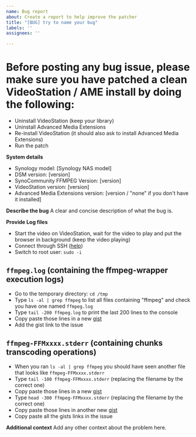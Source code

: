 ```yaml
---
name: Bug report
about: Create a report to help improve the patcher
title: "[BUG] try to name your bug"
labels: ''
assignees: ''

---
```


# Before posting any bug issue, please make sure you have patched a clean VideoStation / AME install by doing the following:
- Uninstall VideoStation (keep your library)
- Uninstall Advanced Media Extensions
- Re-install VideoStation (it should also ask to install Advanced Media Extensions)
- Run the patch

**System details**
- Synology model: [Synology NAS model]
- DSM version: [version]
- SynoCommunity FFMPEG Version: [version]
- VideoStation version: [version]
- Advanced Media Extensions version: [version / "none" if you don't have it installed]

**Describe the bug**
A clear and concise description of what the bug is.

**Provide Log files**
- Start the video on VideoStation, wait for the video to play and put the browser in background (keep the video playing)
- Connect through SSH ([help](https://www.synology.com/en-global/knowledgebase/DSM/tutorial/General_Setup/How_to_login_to_DSM_with_root_permission_via_SSH_Telnet))
- Switch to root user: `sudo -i`

## `ffmpeg.log` (containing the ffmpeg-wrapper execution logs)
- Go to the temporary directory: `cd /tmp`
- Type `ls -al | grep ffmpeg` to list all files containing "ffmpeg" and check you have one named `ffmpeg.log`
- Type `tail -200 ffmpeg.log` to print the last 200 lines to the console
- Copy paste those lines in a new [gist](https://gist.github.com/)
- Add the gist link to the issue

## `ffmpeg-FFMxxxx.stderr` (containing chunks transcoding operations)
- When you ran `ls -al | grep ffmpeg` you should have seen another file that looks like `ffmpeg-FFMxxxx.stderr`
- Type `tail -100 ffmpeg-FFMxxxx.stderr` (replacing the filename by the correct one)
- Copy paste those lines in a new [gist](https://gist.github.com/)
- Type `head -300 ffmpeg-FFMxxxx.stderr` (replacing the filename by the correct one)
- Copy paste those lines in another new [gist](https://gist.github.com/)
- Copy paste all the gists links in the issue

**Additional context**
Add any other context about the problem here.
